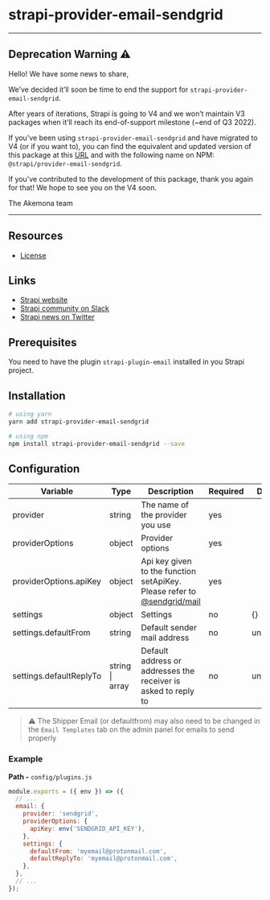 # strapi-provider-email-sendgrid

---

## Deprecation Warning :warning:

Hello! We have some news to share,

We’ve decided it’ll soon be time to end the support for `strapi-provider-email-sendgrid`.

After years of iterations, Strapi is going to V4 and we won’t maintain V3 packages when it’ll reach its end-of-support milestone (~end of Q3 2022).

If you’ve been using `strapi-provider-email-sendgrid` and have migrated to V4 (or if you want to), you can find the equivalent and updated version of this package at this [URL](https://github.com/strapi/strapi/tree/master/packages/providers/email-sendgrid) and with the following name on NPM: `@strapi/provider-email-sendgrid`.

If you’ve contributed to the development of this package, thank you again for that! We hope to see you on the V4 soon.

The Akemona team

---

## Resources

- [License](LICENSE)

## Links

- [Strapi website](https://strapi.akemona.com/)
- [Strapi community on Slack](https://slack.strapi.io)
- [Strapi news on Twitter](https://twitter.com/strapijs)

## Prerequisites

You need to have the plugin `strapi-plugin-email` installed in you Strapi project.

## Installation

```bash
# using yarn
yarn add strapi-provider-email-sendgrid

# using npm
npm install strapi-provider-email-sendgrid --save
```

## Configuration

| Variable                | Type                    | Description                                                                                                             | Required | Default   |
| ----------------------- | ----------------------- | ----------------------------------------------------------------------------------------------------------------------- | -------- | --------- |
| provider                | string                  | The name of the provider you use                                                                                        | yes      |           |
| providerOptions         | object                  | Provider options                                                                                                        | yes      |           |
| providerOptions.apiKey  | object                  | Api key given to the function setApiKey. Please refer to [@sendgrid/mail](https://www.npmjs.com/package/@sendgrid/mail) | yes      |           |
| settings                | object                  | Settings                                                                                                                | no       | {}        |
| settings.defaultFrom    | string                  | Default sender mail address                                                                                             | no       | undefined |
| settings.defaultReplyTo | string \| array<string> | Default address or addresses the receiver is asked to reply to                                                          | no       | undefined |

> :warning: The Shipper Email (or defaultfrom) may also need to be changed in the `Email Templates` tab on the admin panel for emails to send properly

### Example

**Path -** `config/plugins.js`

```js
module.exports = ({ env }) => ({
  // ...
  email: {
    provider: 'sendgrid',
    providerOptions: {
      apiKey: env('SENDGRID_API_KEY'),
    },
    settings: {
      defaultFrom: 'myemail@protonmail.com',
      defaultReplyTo: 'myemail@protonmail.com',
    },
  },
  // ...
});
```
